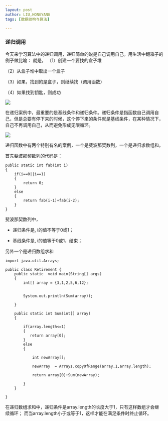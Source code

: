 ```yaml
---
layout: post
author: LIU,HONGYANG
tags: [数据结构与算法]

---
```










### 递归调用

今天来学习算法中的递归调用，递归简单的说是自己调用自己。用生活中翻箱子的例子做比喻：
就是，
（1）创建一个要找的盒子堆

（2）从盒子堆中取出一个盒子

（3）如果，找到的是盒子，则继续找（调用函数）

（4）如果找到钥匙，则成功


![](https://tva1.sinaimg.cn/large/006tNbRwgy1g9uxa59qokj30e00cqmzo.jpg)

在递归案例中，最重要的是基线条件和递归条件。递归条件是指函数自己调用自己，但是总要有停下来的时候，这个停下来的条件就是基线条件，在某种情况下，自己不再调用自己，从而避免形成无限循环。

![](https://tva1.sinaimg.cn/large/006tNbRwgy1g9uxlccrn6j30ic07uabe.jpg)

递归函数中有两个特别有名的案例，一个是斐波那契数列，一个是递归求数组和。

首先斐波那契数列的代码是：

```{java}
public static int fab(int i)
{
	if(i==0||i==1)
	{
		return 0;
	}
	else
	{	
		return fab(i-1)+fab(i-2);
	}
}

```

斐波那契数列中，

- 递归条件是, i的值不等于0或1；

- 基线条件是, i的值等于0或1，结束；



另外一个是递归数组求和

```{java}
import java.util.Arrays;

public class Retirement {
    public static  void main(String[] args)
    {
        int[] array = {3,1,2,5,6,12};


        System.out.println(Sum(array));

    }

    public static int Sum(int[] array)
    {

        if(array.length<=1)
        {
           return array[0];
        }
        else
        {

            int newArray[];

            newArray  = Arrays.copyOfRange(array,1,array.length);

            return array[0]+Sum(newArray);

        }
    }

}

```

在递归数组求和中，递归条件是array.length的长度大于1，只有这样数组才会继续循环；
而当array.length小于或等于1，这样才能在满足条件时终止循环。


